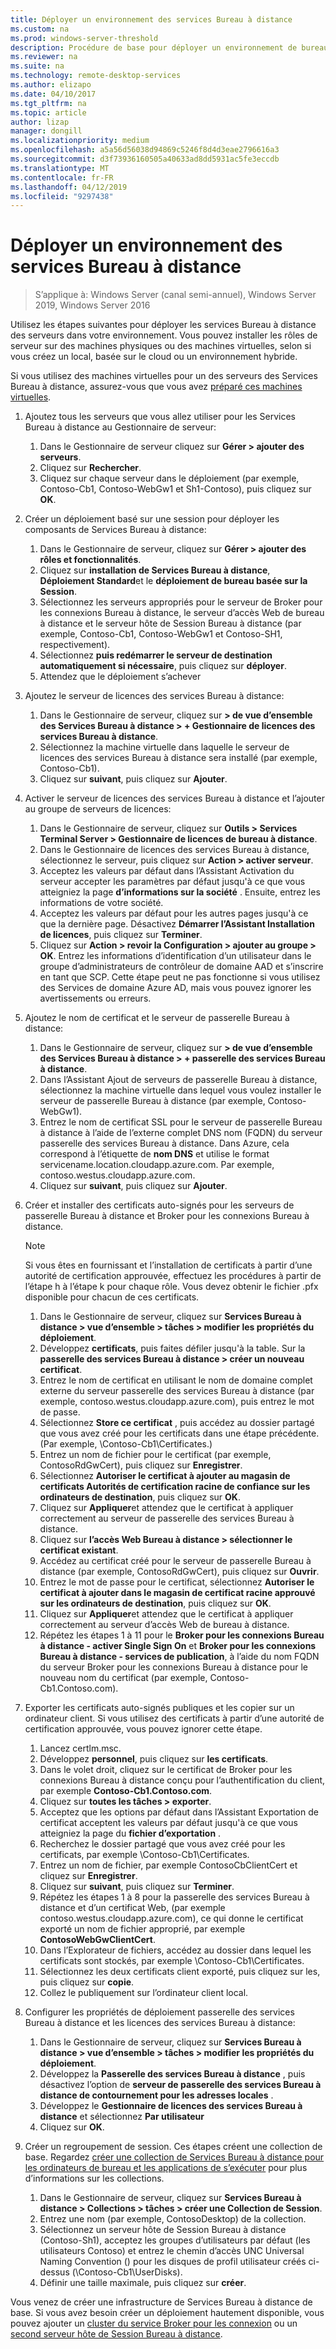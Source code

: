 ```yaml
---
title: Déployer un environnement des services Bureau à distance
ms.custom: na
ms.prod: windows-server-threshold
description: Procédure de base pour déployer un environnement de bureau à distance.
ms.reviewer: na
ms.suite: na
ms.technology: remote-desktop-services
ms.author: elizapo
ms.date: 04/10/2017
ms.tgt_pltfrm: na
ms.topic: article
author: lizap
manager: dongill
ms.localizationpriority: medium
ms.openlocfilehash: a5a56d56038d94869c5246f8d4d3eae2796616a3
ms.sourcegitcommit: d3f73936160505a40633ad8dd5931ac5fe3eccdb
ms.translationtype: MT
ms.contentlocale: fr-FR
ms.lasthandoff: 04/12/2019
ms.locfileid: "9297438"
---
```

# Déployer un environnement des services Bureau à distance

>S’applique à: Windows Server (canal semi-annuel), Windows Server 2019, Windows Server 2016

Utilisez les étapes suivantes pour déployer les services Bureau à distance des serveurs dans votre environnement. Vous pouvez installer les rôles de serveur sur des machines physiques ou des machines virtuelles, selon si vous créez un local, basée sur le cloud ou un environnement hybride. 

Si vous utilisez des machines virtuelles pour un des serveurs des Services Bureau à distance, assurez-vous que vous avez [préparé ces machines virtuelles](rds-prepare-vms.md).
  
  
1.  Ajoutez tous les serveurs que vous allez utiliser pour les Services Bureau à distance au Gestionnaire de serveur:  
    1.  Dans le Gestionnaire de serveur cliquez sur **Gérer > ajouter des serveurs**.  
    2.  Cliquez sur **Rechercher**.  
    3.  Cliquez sur chaque serveur dans le déploiement (par exemple, Contoso-Cb1, Contoso-WebGw1 et Sh1-Contoso), puis cliquez sur **OK**.  
2.  Créer un déploiement basé sur une session pour déployer les composants de Services Bureau à distance:  
    1.  Dans le Gestionnaire de serveur, cliquez sur **Gérer > ajouter des rôles et fonctionnalités**.  
    2.  Cliquez sur **installation de Services Bureau à distance**, **Déploiement Standard**et le **déploiement de bureau basée sur la Session**.  
    3.  Sélectionnez les serveurs appropriés pour le serveur de Broker pour les connexions Bureau à distance, le serveur d’accès Web de bureau à distance et le serveur hôte de Session Bureau à distance (par exemple, Contoso-Cb1, Contoso-WebGw1 et Contoso-SH1, respectivement).  
    4.  Sélectionnez **puis redémarrer le serveur de destination automatiquement si nécessaire**, puis cliquez sur **déployer**.  
    5.  Attendez que le déploiement s’achever  
3.  Ajoutez le serveur de licences des services Bureau à distance:  
    1.  Dans le Gestionnaire de serveur, cliquez sur **> de vue d’ensemble des Services Bureau à distance > + Gestionnaire de licences des services Bureau à distance**.  
    2.  Sélectionnez la machine virtuelle dans laquelle le serveur de licences des services Bureau à distance sera installé (par exemple, Contoso-Cb1).  
    3.  Cliquez sur **suivant**, puis cliquez sur **Ajouter**.  
4.  Activer le serveur de licences des services Bureau à distance et l’ajouter au groupe de serveurs de licences:  
    1.  Dans le Gestionnaire de serveur, cliquez sur **Outils > Services Terminal Server > Gestionnaire de licences de bureau à distance**.  
    2.  Dans le Gestionnaire de licences des services Bureau à distance, sélectionnez le serveur, puis cliquez sur **Action > activer serveur**.  
    3.  Acceptez les valeurs par défaut dans l’Assistant Activation du serveur accepter les paramètres par défaut jusqu'à ce que vous atteigniez la page **d’informations sur la société** . Ensuite, entrez les informations de votre société.  
    4.  Acceptez les valeurs par défaut pour les autres pages jusqu'à ce que la dernière page. Désactivez **Démarrer l’Assistant Installation de licences**, puis cliquez sur **Terminer**.  
    5.  Cliquez sur **Action > revoir la Configuration > ajouter au groupe > OK**. Entrez les informations d’identification d’un utilisateur dans le groupe d’administrateurs de contrôleur de domaine AAD et s’inscrire en tant que SCP. Cette étape peut ne pas fonctionne si vous utilisez des Services de domaine Azure AD, mais vous pouvez ignorer les avertissements ou erreurs.  
5.  Ajoutez le nom de certificat et le serveur de passerelle Bureau à distance:  
    1.  Dans le Gestionnaire de serveur, cliquez sur **> de vue d’ensemble des Services Bureau à distance > + passerelle des services Bureau à distance**.  
    2.  Dans l’Assistant Ajout de serveurs de passerelle Bureau à distance, sélectionnez la machine virtuelle dans lequel vous voulez installer le serveur de passerelle Bureau à distance (par exemple, Contoso-WebGw1).  
    3.  Entrez le nom de certificat SSL pour le serveur de passerelle Bureau à distance à l’aide de l’externe complet DNS nom (FQDN) du serveur passerelle des services Bureau à distance. Dans Azure, cela correspond à l’étiquette de **nom DNS** et utilise le format servicename.location.cloudapp.azure.com. Par exemple, contoso.westus.cloudapp.azure.com.  
    4.  Cliquez sur **suivant**, puis cliquez sur **Ajouter**.
6.  Créer et installer des certificats auto-signés pour les serveurs de passerelle Bureau à distance et Broker pour les connexions Bureau à distance.

       > [!NOTE]
       > Si vous êtes en fournissant et l’installation de certificats à partir d’une autorité de certification approuvée, effectuez les procédures à partir de l’étape h à l’étape k pour chaque rôle. Vous devez obtenir le fichier .pfx disponible pour chacun de ces certificats.
       
    1.  Dans le Gestionnaire de serveur, cliquez sur **Services Bureau à distance > vue d’ensemble > tâches > modifier les propriétés du déploiement**.  
    2.  Développez **certificats**, puis faites défiler jusqu'à la table. Sur la **passerelle des services Bureau à distance > créer un nouveau certificat**.  
    3.  Entrez le nom de certificat en utilisant le nom de domaine complet externe du serveur passerelle des services Bureau à distance (par exemple, contoso.westus.cloudapp.azure.com), puis entrez le mot de passe.  
    4.  Sélectionnez **Store ce certificat** , puis accédez au dossier partagé que vous avez créé pour les certificats dans une étape précédente. (Par exemple, \Contoso-Cb1\Certificates.)  
    5.  Entrez un nom de fichier pour le certificat (par exemple, ContosoRdGwCert), puis cliquez sur **Enregistrer**.  
    6.  Sélectionnez **Autoriser le certificat à ajouter au magasin de certificats Autorités de certification racine de confiance sur les ordinateurs de destination**, puis cliquez sur **OK**.  
    7.  Cliquez sur **Appliquer**et attendez que le certificat à appliquer correctement au serveur de passerelle des services Bureau à distance.  
    8.  Cliquez sur **l’accès Web Bureau à distance > sélectionner le certificat existant**.  
    9.  Accédez au certificat créé pour le serveur de passerelle Bureau à distance (par exemple, ContosoRdGwCert), puis cliquez sur **Ouvrir**.  
    10. Entrez le mot de passe pour le certificat, sélectionnez **Autoriser le certificat à ajouter dans le magasin de certificat racine approuvé sur les ordinateurs de destination**, puis cliquez sur **OK**.  
    11. Cliquez sur **Appliquer**et attendez que le certificat à appliquer correctement au serveur d’accès Web de bureau à distance.  
    12. Répétez les étapes 1 à 11 pour le **Broker pour les connexions Bureau à distance - activer Single Sign On** et **Broker pour les connexions Bureau à distance - services de publication**, à l’aide du nom FQDN du serveur Broker pour les connexions Bureau à distance pour le nouveau nom du certificat (par exemple, Contoso-Cb1.Contoso.com).  
7.  Exporter les certificats auto-signés publiques et les copier sur un ordinateur client. Si vous utilisez des certificats à partir d’une autorité de certification approuvée, vous pouvez ignorer cette étape.  
    1.  Lancez certlm.msc.  
    2.  Développez **personnel**, puis cliquez sur **les certificats**.  
    3.  Dans le volet droit, cliquez sur le certificat de Broker pour les connexions Bureau à distance conçu pour l’authentification du client, par exemple **Contoso-Cb1.Contoso.com**.  
    4.  Cliquez sur **toutes les tâches > exporter**.  
    5.  Acceptez que les options par défaut dans l’Assistant Exportation de certificat acceptent les valeurs par défaut jusqu'à ce que vous atteigniez la page du **fichier d’exportation** .  
    6.  Recherchez le dossier partagé que vous avez créé pour les certificats, par exemple \Contoso-Cb1\Certificates.  
    7.  Entrez un nom de fichier, par exemple ContosoCbClientCert et cliquez sur **Enregistrer**.  
    8.  Cliquez sur **suivant**, puis cliquez sur **Terminer**.  
    9.  Répétez les étapes 1 à 8 pour la passerelle des services Bureau à distance et d’un certificat Web, (par exemple contoso.westus.cloudapp.azure.com), ce qui donne le certificat exporté un nom de fichier approprié, par exemple **ContosoWebGwClientCert**.  
    10. Dans l’Explorateur de fichiers, accédez au dossier dans lequel les certificats sont stockés, par exemple \Contoso-Cb1\Certificates.  
    11. Sélectionnez les deux certificats client exporté, puis cliquez sur les, puis cliquez sur **copie**.  
    12. Collez le publiquement sur l’ordinateur client local.  
8.  Configurer les propriétés de déploiement passerelle des services Bureau à distance et les licences des services Bureau à distance:  
    1.  Dans le Gestionnaire de serveur, cliquez sur **Services Bureau à distance > vue d’ensemble > tâches > modifier les propriétés du déploiement**.  
    2.  Développez la **Passerelle des services Bureau à distance** , puis désactivez l’option de **serveur de passerelle des services Bureau à distance de contournement pour les adresses locales** .  
    3.  Développez le **Gestionnaire de licences des services Bureau à distance** et sélectionnez **Par utilisateur**  
    4.  Cliquez sur **OK**.  
10. Créer un regroupement de session. Ces étapes créent une collection de base. Regardez [créer une collection de Services Bureau à distance pour les ordinateurs de bureau et les applications de s’exécuter](rds-create-collection.md) pour plus d’informations sur les collections.
 
    1.  Dans le Gestionnaire de serveur, cliquez sur **Services Bureau à distance > Collections > tâches > créer une Collection de Session**.  
    2.  Entrez une nom (par exemple, ContosoDesktop) de la collection.  
    3.  Sélectionnez un serveur hôte de Session Bureau à distance (Contoso-Sh1), acceptez les groupes d’utilisateurs par défaut (les utilisateurs Contoso) et entrez le chemin d’accès UNC Universal Naming Convention () pour les disques de profil utilisateur créés ci-dessus (\Contoso-Cb1\UserDisks).  
    4.  Définir une taille maximale, puis cliquez sur **créer**.  
  

Vous venez de créer une infrastructure de Services Bureau à distance de base. Si vous avez besoin créer un déploiement hautement disponible, vous pouvez ajouter un [cluster du service Broker pour les connexion](rds-connection-broker-cluster.md) ou un [second serveur hôte de Session Bureau à distance](rds-scale-rdsh-farm.md).

